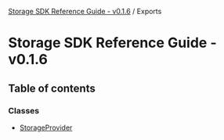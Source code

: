 [Storage SDK Reference Guide - v0.1.6](README.md) / Exports

# Storage SDK Reference Guide - v0.1.6

## Table of contents

### Classes

- [StorageProvider](classes/StorageProvider.md)
